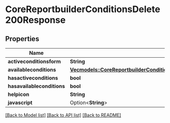 # CoreReportbuilderConditionsDelete200Response

## Properties

Name | Type | Description | Notes
------------ | ------------- | ------------- | -------------
**activeconditionsform** | **String** | activeconditionsform | 
**availableconditions** | [**Vec<models::CoreReportbuilderConditionsDelete200ResponseAvailableconditionsInner>**](core_reportbuilder_conditions_delete_200_response_availableconditions_inner.md) |  | 
**hasactiveconditions** | **bool** | hasactiveconditions | 
**hasavailableconditions** | **bool** | hasavailableconditions | 
**helpicon** | **String** | helpicon | 
**javascript** | Option<**String**> | javascript | [optional]

[[Back to Model list]](../README.md#documentation-for-models) [[Back to API list]](../README.md#documentation-for-api-endpoints) [[Back to README]](../README.md)


